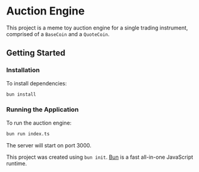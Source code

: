 # Auction Engine

This project is a meme toy auction engine for a single trading instrument, comprised of a `BaseCoin` and a `QuoteCoin`.

## Getting Started

### Installation

To install dependencies:

```bash
bun install
```

### Running the Application

To run the auction engine:

```bash
bun run index.ts
```

The server will start on port 3000.

This project was created using `bun init`. [Bun](https://bun.com) is a fast all-in-one JavaScript runtime.
